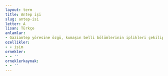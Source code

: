 ```yaml
---
layout: term
title: Antep işi
slug: antep-isi
letter: A
lisan: Türkçe
anlamlar:
- Gaziantep yöresine özgü, kumaşın belli bölümlerinin iplikleri çekilip aynı renk iplikle çeşitli sarma teknikleri kullanılarak yapılan bir tür el işlemesi
ozellikler:
- - isim
ornekler:
- - ''
orneklerkaynak:
- - ''
---
```

